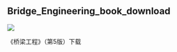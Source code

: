 ##  Bridge_Engineering_book_download

[![](https://img.shields.io/badge/crawler-爬虫-success.svg?style=flat-square)](https://github.com/Python3Crawler/hanhan_blog) 

《桥梁工程》（第5版）下载
